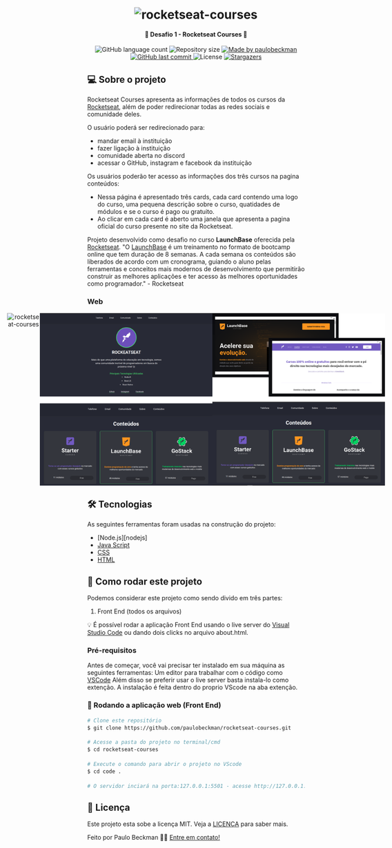 <h1 align="center">
    <img alt="rocketseat-courses" title="#rocketseat-courses" src="./github-assets/banner.png" />
</h1>

<h4 align="center"> 
	🚀 Desafio 1 - Rocketseat Courses 🚀
</h4>

<p align="center">
  <img alt="GitHub language count" src="https://img.shields.io/github/languages/count/paulobeckman/rocketseat-courses?color=%2304D361">

  <img alt="Repository size" src="https://img.shields.io/github/repo-size/paulobeckman/rocketseat-courses">

  	
  <a href="https://www.linkedin.com/in/paulobeckman/">
    <img alt="Made by paulobeckman" src="https://img.shields.io/badge/made%20by-paulobeckman-%2304D361">
  </a>
	
  
  <a href="https://github.com/paulobeckman/rocketseat-courses/commits/master">
    <img alt="GitHub last commit" src="https://img.shields.io/github/last-commit/paulobeckman/rocketseat-courses">
  </a>

  <img alt="License" src="https://img.shields.io/badge/license-MIT-brightgreen">
   <a href="https://github.com/paulobeckman/rocketseat-courses/stargazers">
    <img alt="Stargazers" src="https://img.shields.io/github/stars/paulobeckman/rocketseat-courses?style=social">
  </a>
</p>


## 💻 Sobre o projeto

Rocketseat Courses apresenta as informações de todos os cursos da [Rocketseat](rs), além de poder redirecionar todas as redes sociais e comunidade deles.

O usuário poderá ser redirecionado para:
- mandar email à instituição
- fazer ligação à instituição
- comunidade aberta no discord
- acessar o GitHub, instagram e facebook da instituição

Os usuários poderão ter acesso as informações dos três cursos na pagina conteúdos:
- Nessa página é apresentado três cards, cada card contendo uma logo do curso, uma pequena descrição sobre o curso, quatidades de módulos e se o curso é pago ou gratuito. 
- Ao clicar em cada card é aberto uma janela que apresenta a pagina oficial do curso presente no site da Rocketseat.


Projeto desenvolvido como desafio no curso **LaunchBase** oferecida pela [Rocketseat](rs).
"O [LaunchBase](lb) é um treinamento no formato de bootcamp online que tem duração de 8 semanas. A cada semana os conteúdos são liberados de acordo com um cronograma, guiando o aluno pelas ferramentas e conceitos mais modernos de desenvolvimento que permitirão construir as melhores aplicações e ter acesso às melhores oportunidades como programador." - Rocketseat


### Web

<p align="center" style="display: flex; align-items: flex-start; justify-content: center;">
	
 <img alt="rocketseat-courses" title="#rocketseat-courses" src="./github-assets/projeto2.gif" width="800px">

  <img alt="rocketseat-courses" title="#rocketseat-courses" src="./github-assets/paginas1.png" width="400px">

  <img alt="rocketseat-courses" title="#rocketseat-courses" src="./github-assets/paginas2.png" width="400px">
</p>

## 🛠 Tecnologias

As seguintes ferramentas foram usadas na construção do projeto:

- [Node.js][nodejs]
- [Java Script][js]
- [CSS][CSS]
- [HTML][HTML]


## 🚀 Como rodar este projeto

Podemos considerar este projeto como sendo divido em três partes:
1. Front End (todos os arquivos)

💡 É possível rodar a aplicação Front End usando o live server do [Visual Studio Code][vscode] ou dando dois clicks no arquivo about.html.

### Pré-requisitos

Antes de começar, você vai precisar ter instalado em sua máquina as seguintes ferramentas:
Um editor para trabalhar com o código como [VSCode][vscode]
Além disso se preferir usar o live server basta instala-lo como extenção. A instalação é feita dentro do proprio VScode na aba extenção.

### 🧭 Rodando a aplicação web (Front End)

```bash
# Clone este repositório
$ git clone https://github.com/paulobeckman/rocketseat-courses.git

# Acesse a pasta do projeto no terminal/cmd
$ cd rocketseat-courses

# Execute o comando para abrir o projeto no VScode
$ cd code .

# O servidor inciará na porta:127.0.0.1:5501 - acesse http://127.0.0.1:5501/
```


## 📝 Licença

Este projeto esta sobe a licença MIT. Veja a [LICENÇA](license) para saber mais.

Feito por Paulo Beckman 👋🏽 [Entre em contato!](https://www.linkedin.com/in/paulobeckman/)

[vscode]: https://code.visualstudio.com/
[vceditconfig]: https://marketplace.visualstudio.com/items?itemName=EditorConfig.EditorConfig
[license]: https://opensource.org/licenses/MIT
[rs]: https://rocketseat.com.br
[lb]: https://pages.rocketseat.com.br/launchbase/inscricao/5
[js]: https://developer.mozilla.org/pt-BR/docs/Aprender/JavaScript
[CSS]: https://developer.mozilla.org/pt-BR/docs/Web/CSS
[HTML]: https://developer.mozilla.org/pt-BR/docs/Web/HTML
